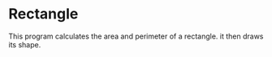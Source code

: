 # Rectangle
This program calculates the area and perimeter of a rectangle. it then draws its shape. 
